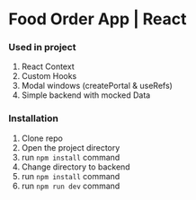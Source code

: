 # Food Order App | React

### Used in project

1. React Context
2. Custom Hooks
3. Modal windows (createPortal & useRefs)
4. Simple backend with mocked Data

### Installation

1. Clone repo
2. Open the project directory
3. run `npm install` command
4. Change directory to backend
5. run `npm install` command
6. run `npm run dev` command

